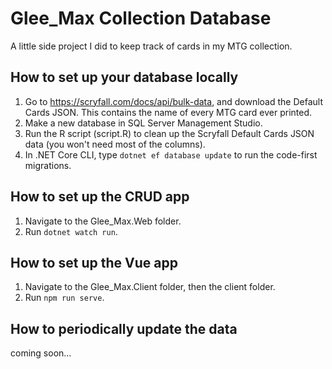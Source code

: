 # Glee_Max Collection Database
A little side project I did to keep track of cards in my MTG collection.

## How to set up your database locally
1. Go to https://scryfall.com/docs/api/bulk-data, and download the Default Cards JSON. This contains the name of every MTG card ever printed.
2. Make a new database in SQL Server Management Studio.
3. Run the R script (script.R) to clean up the Scryfall Default Cards JSON data (you won't need most of the columns).
4. In .NET Core CLI, type `dotnet ef database update` to run the code-first migrations.

## How to set up the CRUD app
1. Navigate to the Glee_Max.Web folder.
2. Run `dotnet watch run`.

## How to set up the Vue app
1. Navigate to the Glee_Max.Client folder, then the client folder.
2. Run `npm run serve`.

## How to periodically update the data
coming soon...